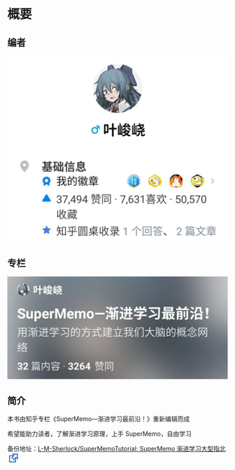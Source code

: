 # 概要

## 编者

![](images/screenshot_1631765994485.png)

## 专栏

![](images/screenshot_1631766136414.png)

## 简介

本书由知乎专栏《SuperMemo—渐进学习最前沿！》重新编辑而成

希望能助力读者，了解渐进学习原理，上手 SuperMemo，自由学习

备份地址：[L-M-Sherlock/SuperMemoTutorial: SuperMemo 渐进学习大型指北![](images/external-ltr.svg)](https://github.com/L-M-Sherlock/SuperMemoTutorial)


